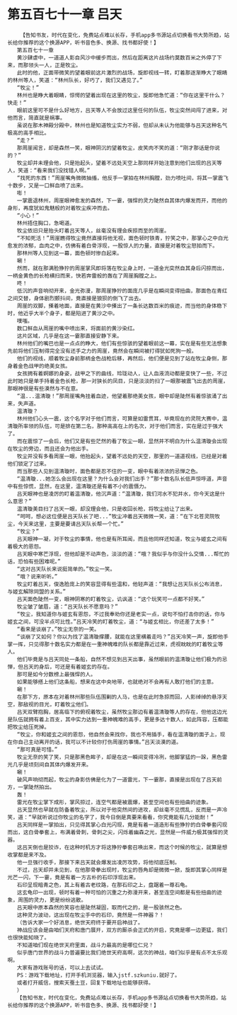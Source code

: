 # 第五百七十一章 吕天
        【告知书友，时代在变化，免费站点难以长存，手机app多书源站点切换看书大势所趋，站长给你推荐的这个换源APP，听书音色多、换源、找书都好使！】
       第五百七十一章
       黄沙肆虐中，一道道人影自风沙中缓步而出，然后在距离这片战场约莫数百米之外停了下来，而那领头一人，正是牧尘。
       此时的他，正面带微笑的望着眼前这片激烈的战场，旋即视线一转，盯着那逐渐睁大了眼睛的林州等人，笑道：“林州队长，好巧了，我们又遇见了。”
       “牧尘！”
       林州也是睁大着眼睛，惊愕的望着出现在这里的牧尘，旋即他急忙道：“你在这里干什么？快走！”
       眼前这里可不是什么好地方，吕天等人不会放过这里任何的队伍，牧尘突然间闯了进来，对他而言，简直就是祸事。
       虽说在那木神殿分殿中，林州也是知道牧尘实力不弱，但却从未认为他能够与吕天这种名气极高的高手相比。
       “走？”
       那周崖闻言，却是森然一笑，眼神阴沉的望着牧尘，皮笑肉不笑的道：“刚才那话是你说的？”
       牧尘却并未理会他，只是抬起头，望着不远处天空上那同样开始注意到他们出现的吕天等人，笑道：“看来我们没找错人啊。”
       “找死的东西！”周崖嘴角微微抽搐，他反手一掌拍在林州胸膛，劲力喷吐间，将其一掌震飞十数步，又是一口鲜血喷了出来。
       嘭！
       一掌震退林州，周崖眼神愈发的森然，下一霎，强悍的灵力陡然自其体内爆发而开，而他的身形，再度犹如鬼魅般的对着牧尘疾冲而去。
       “小心！”
       林州捂住胸口，急喝道。
       牧尘依旧只是抬头盯着吕天等人，丝毫没有理会疾掠而至的周崖。
       “不知死活！”周崖瞧得牧尘竟然直接将他无视，面色顿时铁青，狞笑之中，那掌心之中白光愈发的浓郁，血肉之中，仿佛有着白骨浮现，一股惊人的力量，直接是对着牧尘怒拍而下。
       那林州等人见到这一幕，面色顿时惨白起来。
       唰！
       然而，就在那满脸狰狞的周崖掌风即将落在牧尘身上时，一道金光突然自其身后闪掠而出，一柄金黄色的长枪横扫而来，快若奔雷般的轰在了周崖胸膛之上。
       咚！
       低沉的声音响彻开来，金光弥漫，那周崖狰狞的面庞几乎是在瞬间变得扭曲，那面色在青红之间交替，身体剧烈颤抖间，竟直接是狼狈的倒飞了出去。
       周崖的双脚，搽着地面，直接是在黄沙中搽出了一条长达数百米的痕迹，而当他的身体稳下时，他近乎大半个身子，都是陷进了黄沙之中。
       噗嗤。
       数口鲜血从周崖的嘴中喷出来，将面前的黄沙染红。
       这片区域，几乎是在这一霎那直接安静下来。
       林州他们的嘴巴也是一点点的睁大，他们有些惊骇的望着眼前这一幕，实在是有些无法想象先前将他们压制得完全没有还手之力的周崖，竟然会在瞬间被打得犹如死狗一般。
       他们的视线，顺着牧尘身前那柄金色战枪后移，再然后，他们便是见到了站在牧尘身侧，那身着金色战甲的绝美女孩。
       女孩拥有着婀娜的身姿，战甲之下的曲线，玲珑动人，让人血液流动都是变快了一些，不过此时她只是单手持着金色长枪，那一对狭长的凤目，只是淡淡的扫了一眼那被震飞出去的周崖，那眼神很是有些漠然与不在意。
       “温...温清璇！”那周崖嘴角挂着血迹，他望着那绝美女孩，眼中却是陡然有着惊骇涌了出来，失声道。
       温清璇？
       林州他们心头一震，这个名字对于他们而言，可算是如雷贯耳，毕竟现在的灵院大赛中，温清璇所率领的队伍，可是排在第二名，那种高高在上的名次，对于他们而言，实在是过于强大了。
       而在震惊了一会后，他们又是有些茫然的看了牧尘一眼，显然并不明白为什么温清璇会出现在牧尘的旁边，而且还会为他出手。
       牧尘并没有多看周崖一眼，他抬起头，望着不远处的天空，那里的一道道视线，已经是对着他们锁定了过来。
       而当那些人见到温清璇时，面色都是忍不住的一变，眼中有着浓浓的忌惮之色。
       “温清璇...她怎么会出现在这里？为什么会对我们出手？”那十数名队长低声惊呼道，声音中有些惊慌，显然，在这里，温清璇还是有着不小的震慑力。
       吕天眼神也是凌厉的盯着温清璇，他沉声道：“温清璇，我们河水不犯井水，你今天这是什么意思？”
       温清璇美目扫了吕天一眼，却没理会他，只是收回长枪，将牧尘给让了出来。
       “呵呵，想必这位便是吕天队长了吧...”牧尘冲着吕天微微一笑，道：“在下北苍灵院牧尘，今天来这里，主要是要请吕天队长帮一个忙。”
       “牧尘？”
       吕天眼神一凝，对于牧尘的事情，他也是有所耳闻，而且他同样还知道，牧尘与姬玄之间有着极大的恩怨。
       吕天眼中寒芒浮现，但他却是不动声色，淡淡的道：“哦？我似乎与你没什么交情...帮忙的话，恐怕有些困难呢。”
       “这对吕天队长来说挺简单的。”牧尘一笑。
       “哦？说来听听。”
       牧尘盯着吕天，俊逸脸庞上的笑容显得有些温和，他轻声道：“我想让吕天队长公布消息，与姬玄解除同盟的关系。”
       吕天面色陡然一变，眼神阴寒的盯着牧尘，讥讽道：“这个玩笑可一点都不好笑。”
       牧尘皱了皱眉，道：“吕天队长不愿意吗？”
       “牧尘，我知道你与姬玄有恩怨，不过我奉劝你还是老实一点，说句不怕打击你的话，你与姬玄之间，可没半点可比性。”吕天冷笑的盯着牧尘，道：“与姬玄相比，你还差了太多！”
       “看来是谈崩了。”牧尘无奈的一笑。
       “谈崩了又如何？你以为找了温清璇撑腰，就能在这里横着走吗？”吕天冷笑一声，旋即他手掌一挥，只见得那十数名实力都是在一重神魄难的队长都是靠近过来，虎视眈眈的盯着牧尘等人。
       他们毕竟是与吕天同处一条船，自然不想见到吕天出事，虽然眼前的温清璇让他们极为的忌惮，但吕天的身后，可还是有着姬玄的存在。
       那可是如今分数榜上最强悍的人。
       如果能够搭上他们这条船，想来在这中央地带，也就绝对不会再有人敢打他们的主意。
       唰！
       在那下方，原本在对着林州那些队伍围剿的人马，也是在此时急掠而回，人影绰绰的悬浮天空，那敌视的目光，盯着牧尘他们。
       吕天双臂抱胸，居高临下的俯视着牧尘，虽然牧尘那边有着温清璇等人的存在，但他这边光是队伍就拥有着上百支，其中实力达到一重神魄难的高手，更是多达十数人，如此阵容，压都能把牧尘给压死掉。
       “牧尘，你和姬玄之间的恩怨，他自然会来找你，我也不用插手，看在温清璇的面子上，现在你自己主动离开的话，我可以不计较你打伤周崖的事情。”吕天淡漠的道。
       “那可真是可惜。”
       牧尘无奈的笑了笑，只是那黑色眸子，却是在这一瞬间变得冷冽，他脚掌猛的一跺，黑色雷光几乎是顷刻间自其体内爆发开来。
       唰！
       破风声响彻而起，牧尘的身影仿佛是化为了一道雷光，下一霎那，直接是出现在了吕天前方，一掌陡然拍出。
       轰！
       雷光在牧尘掌下成形，掌风掠过，连空气都是被震爆，甚至空间也有些扭曲的迹象。
       吕天显然也早就在防备着牧尘，所以对于他突然间的进攻，却丝毫不见慌乱，反而是一声冷笑，道：“早就听说过你牧尘的名字了，我今日倒是真要来看看，你究竟能有几分能耐！”
       吕天同样是一掌拍出，只见得其掌心白光闪现，竟是有着一道造形有些狰狞的白骨拳套闪现而出，这白骨拳套上，布满着骨刺，骨刺之尖，闪烁着幽森之光，显然是一件威力极其强悍的灵器。
       这吕天倒也是狡诈，在这种时机方才将这狰狞拳套召唤出来，而这个时候的牧尘，就算是想收掌都是来不及。
       他一旦强行收手，那接下来吕天就会爆发出凌厉攻势，将他彻底压制。
       不过，吕天却并未见到，在他那骨拳出现时，牧尘的唇角却是微微一掀，旋即其掌心同样是光芒一闪，下一霎，竟是有着一方古朴的石印浮现出来。
       石印呈现暗青之色，其上有着古老纹路，在那石印之上，盘踞着一尊石龟。
       这玄龟印一出现，顿时有着一种可怕的沉重之力弥漫开来，甚至连空间都是有些扭曲的迹象，周围的灵力，更是纷纷逃散。
       吕天眼中原本森然的笑容也是陡然凝固，取而代之的，是一股骇然之色。
       这种灵力波动，这出现在牧尘手中的石印，竟然是一件神器？！
       （告诉大家一个好消息，绝世天府终于要开启神战了。
       神战应该会是由咱们天府和唐门展开，双方的厮杀会正式的开启，究竟是哪一边更猛，我们也很快能知晓了。
       不知道咱们现在绝世天府里面，战斗力最高的是哪位仁兄？
       似乎唐门世界的战斗力普遍要比我们绝世天府高啊，这次的神战，咱们似乎是有点不太乐观啊。
       大家有游戏账号的话，可以上去试试。
       PS：游戏下载地址，打开手机浏览器，输入jstf.szkuniu.就好了。
       或者打开威信，搜索天蚕土豆，回复下载地址也能够获得。
       ）
       【告知书友，时代在变化，免费站点难以长存，手机app多书源站点切换看书大势所趋，站长给你推荐的这个换源APP，听书音色多、换源、找书都好使！】